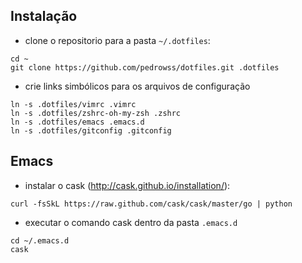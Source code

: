 ## Instalação

* clone o repositorio para a pasta `~/.dotfiles`:

```
cd ~
git clone https://github.com/pedrowss/dotfiles.git .dotfiles
```

* crie links simbólicos para os arquivos de configuração

```
ln -s .dotfiles/vimrc .vimrc
ln -s .dotfiles/zshrc-oh-my-zsh .zshrc
ln -s .dotfiles/emacs .emacs.d
ln -s .dotfiles/gitconfig .gitconfig
```

## Emacs

* instalar o cask (http://cask.github.io/installation/):

```
curl -fsSkL https://raw.github.com/cask/cask/master/go | python
```

* executar o comando cask dentro da pasta `.emacs.d`

```
cd ~/.emacs.d
cask
```
